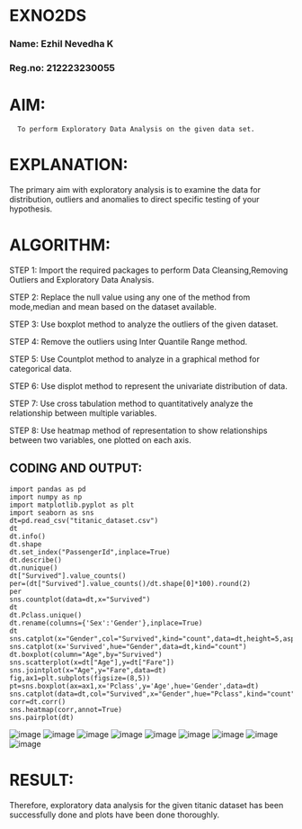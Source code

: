 # EXNO2DS
### Name: Ezhil Nevedha K
### Reg.no: 212223230055
# AIM:
      To perform Exploratory Data Analysis on the given data set.
      
# EXPLANATION:
  The primary aim with exploratory analysis is to examine the data for distribution, outliers and anomalies to direct specific testing of your hypothesis.
  
# ALGORITHM:
STEP 1: Import the required packages to perform Data Cleansing,Removing Outliers and Exploratory Data Analysis.

STEP 2: Replace the null value using any one of the method from mode,median and mean based on the dataset available.

STEP 3: Use boxplot method to analyze the outliers of the given dataset.

STEP 4: Remove the outliers using Inter Quantile Range method.

STEP 5: Use Countplot method to analyze in a graphical method for categorical data.

STEP 6: Use displot method to represent the univariate distribution of data.

STEP 7: Use cross tabulation method to quantitatively analyze the relationship between multiple variables.

STEP 8: Use heatmap method of representation to show relationships between two variables, one plotted on each axis.

## CODING AND OUTPUT:

```
import pandas as pd
import numpy as np
import matplotlib.pyplot as plt
import seaborn as sns
dt=pd.read_csv("titanic_dataset.csv")
dt
dt.info()
dt.shape
dt.set_index("PassengerId",inplace=True)
dt.describe()
dt.nunique()
dt["Survived"].value_counts()
per=(dt["Survived"].value_counts()/dt.shape[0]*100).round(2)
per
sns.countplot(data=dt,x="Survived")
dt
dt.Pclass.unique()
dt.rename(columns={'Sex':'Gender'},inplace=True)
dt
sns.catplot(x="Gender",col="Survived",kind="count",data=dt,height=5,aspect=.7)
sns.catplot(x='Survived',hue="Gender",data=dt,kind="count")
dt.boxplot(column="Age",by="Survived")
sns.scatterplot(x=dt["Age"],y=dt["Fare"])
sns.jointplot(x="Age",y="Fare",data=dt)
fig,ax1=plt.subplots(figsize=(8,5))
pt=sns.boxplot(ax=ax1,x='Pclass',y='Age',hue='Gender',data=dt)
sns.catplot(data=dt,col="Survived",x="Gender",hue="Pclass",kind="count")
corr=dt.corr()
sns.heatmap(corr,annot=True)
sns.pairplot(dt)
```
![image](https://github.com/user-attachments/assets/53789f1b-3925-41a5-b8c5-72ce8d14d466)
![image](https://github.com/user-attachments/assets/4ad7fc05-80ab-40b9-b6cd-469fac6cd37d)
![image](https://github.com/user-attachments/assets/53a8e6f0-6fb8-4f4c-a75b-793c43b84a6d)
![image](https://github.com/user-attachments/assets/ba604b17-5656-4688-a466-e20eaabd4fc6)
![image](https://github.com/user-attachments/assets/0a53b149-e568-4613-875e-634f0b828f90)
![image](https://github.com/user-attachments/assets/c3b3d1e3-c232-4fc9-9d76-376906147a01)
![image](https://github.com/user-attachments/assets/c17a1109-5410-431c-9933-7d5cf2e78820)
![image](https://github.com/user-attachments/assets/e168fab9-5779-49d4-a5da-3e7156a865c0)
![image](https://github.com/user-attachments/assets/ab2468f3-8625-4eae-823e-f0a86ac32b7e)


# RESULT:
Therefore, exploratory data analysis for the given titanic dataset has been successfully done and plots have been done thoroughly.
